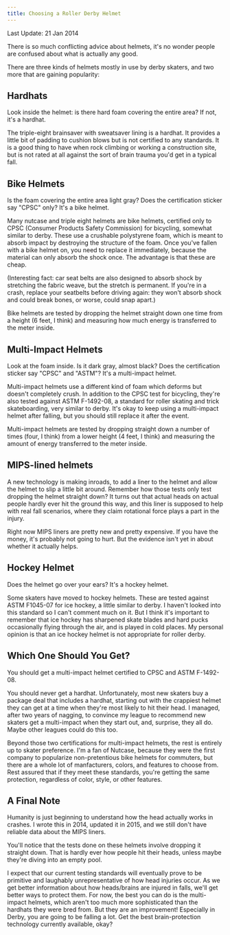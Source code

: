 ```yaml
---
title: Choosing a Roller Derby Helmet
---
```


Last Update: 21 Jan 2014

There is so much conflicting advice about helmets, it's no wonder people are confused about what is actually any good.

There are three kinds of helmets mostly in use by derby skaters, and two more that are gaining popularity:

Hardhats
--------

Look inside the helmet: is there hard foam covering the entire area? If not, it's a hardhat.

The triple-eight brainsaver with sweatsaver lining is a hardhat. It provides a little bit of padding to cushion blows but is not certified to any standards. It is a good thing to have when rock climbing or working a construction site, but is not rated at all against the sort of brain trauma you'd get in a typical fall.

Bike Helmets
----------

Is the foam covering the entire area light gray? Does the certification sticker say "CPSC" only? It's a bike helmet.

Many nutcase and triple eight helmets are bike helmets, certified only to CPSC (Consumer Products Safety Commission) for bicycling, somewhat similar to derby. These use a crushable polystyrene foam, which is meant to absorb impact by destroying the structure of the foam. Once you've fallen with a bike helmet on, you need to replace it immediately, because the material can only absorb the shock once. The advantage is that these are cheap.

(Interesting fact: car seat belts are also designed to absorb shock by stretching the fabric weave, but the stretch is permanent. If you're in a crash, replace your seatbelts before driving again: they won't absorb shock and could break bones, or worse, could snap apart.)

Bike helmets are tested by dropping the helmet straight down one time from a height (6 feet, I think) and measuring how much energy is transferred to the meter inside.


Multi-Impact Helmets
------------------
Look at the foam inside. Is it dark gray, almost black? Does the certification sticker say "CPSC" and "ASTM"? It's a multi-impact helmet.

Multi-impact helmets use a different kind of foam which deforms but doesn't completely crush. In addition to the CPSC test for bicycling, they're also tested against ASTM F-1492-08, a standard for roller skating and trick skateboarding, very similar to derby. It's okay to keep using a multi-impact helmet after falling, but you should still replace it after the event.

Multi-impact helmets are tested by dropping straight down a number of times (four, I think) from a lower height (4 feet, I think) and measuring the amount of energy transferred to the meter inside.


MIPS-lined helmets
---------------

A new technology is making inroads, to add a liner to the helmet and allow the helmet to slip a little bit around. Remember how those tests only test dropping the helmet straight down? It turns out that actual heads on actual people hardly ever hit the ground this way, and this liner is supposed to help with real fall scenarios, where they claim rotational force plays a part in the injury.

Right now MIPS liners are pretty new and pretty expensive. If you have the money, it's probably not going to hurt. But the evidence isn't yet in about whether it actually helps.


Hockey Helmet
-------------
Does the helmet go over your ears? It's a hockey helmet.

Some skaters have moved to hockey helmets. These are tested against ASTM F1045-07 for ice hockey, a little similar to derby. I haven't looked into this standard so I can't comment much on it. But I think it's important to remember that ice hockey has sharpened skate blades and hard pucks occasionally flying through the air, and is played in cold places. My personal opinion is that an ice hockey helmet is not appropriate for roller derby.


Which One Should You Get?
---------------------
You should get a multi-impact helmet certified to CPSC and ASTM F-1492-08.

You should never get a hardhat. Unfortunately, most new skaters buy a package deal that includes a hardhat, starting out with the crappiest helmet they can get at a time when they're most likely to hit their head. I managed, after two years of nagging, to convince my league to recommend new skaters get a multi-impact when they start out, and, surprise, they all do. Maybe other leagues could do this too.

Beyond those two certifications for multi-impact helmets, the rest is entirely up to skater preference. I'm a fan of Nutcase, because they were the first company to popularize non-pretentious bike helmets for commuters, but there are a whole lot of manfacturers, colors, and features to choose from. Rest assured that if they meet these standards, you're getting the same protection, regardless of color, style, or other features.


A Final Note
------------

Humanity is just beginning to understand how the head actually works in
crashes. I wrote this in 2014, updated it in 2015, and we still don't have
reliable data about the MIPS liners.

You'll notice that the tests done on these helmets involve dropping it
straight down. That is hardly ever how people hit their heads, unless
maybe they're diving into an empty pool.

I expect that our current testing standards will eventually prove to be
primitive and laughably unrepresentative of how head injuries occur.
As we get better information about how heads/brains are injured in falls,
we'll get better ways to protect them. For now, the best you can do is
the multi-impact helmets, which aren't too much more sophisticated than
the hardhats they were bred from. But they are an improvement!
Especially in Derby, you are going to be falling a lot. Get the best
brain-protection technology currently available, okay?
